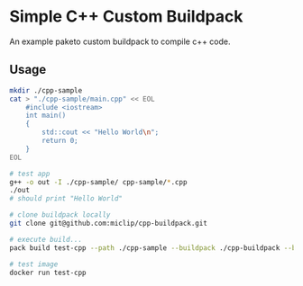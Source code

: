 # Simple C++ Custom Buildpack 

An example paketo custom buildpack to compile c++ code. 

## Usage

~~~sh
mkdir ./cpp-sample
cat > "./cpp-sample/main.cpp" << EOL
    #include <iostream>
    int main()
    {
        std::cout << "Hello World\n";
        return 0;
    }
EOL

# test app
g++ -o out -I ./cpp-sample/ cpp-sample/*.cpp
./out
# should print "Hello World" 

# clone buildpack locally 
git clone git@github.com:miclip/cpp-buildpack.git

# execute build...
pack build test-cpp --path ./cpp-sample --buildpack ./cpp-buildpack --builder paketobuildpacks/builder:base

# test image
docker run test-cpp

~~~
